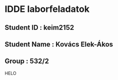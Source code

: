 # IDDE laborfeladatok

## Student ID : keim2152

## Student Name : Kovács Elek-Ákos

## Group : 532/2

HELO
